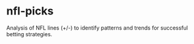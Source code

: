 # nfl-picks
Analysis of NFL lines (+/-) to identify patterns and trends for successful betting strategies.
